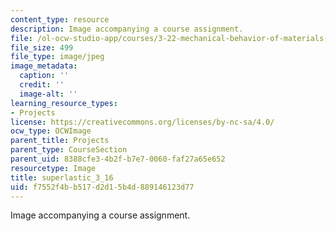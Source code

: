 ```yaml
---
content_type: resource
description: Image accompanying a course assignment.
file: /ol-ocw-studio-app/courses/3-22-mechanical-behavior-of-materials-spring-2008/f7552f4bb517d2d15b4d889146123d77_superlastic_3_16.jpg
file_size: 499
file_type: image/jpeg
image_metadata:
  caption: ''
  credit: ''
  image-alt: ''
learning_resource_types:
- Projects
license: https://creativecommons.org/licenses/by-nc-sa/4.0/
ocw_type: OCWImage
parent_title: Projects
parent_type: CourseSection
parent_uid: 8388cfe3-4b2f-b7e7-0060-faf27a65e652
resourcetype: Image
title: superlastic_3_16
uid: f7552f4b-b517-d2d1-5b4d-889146123d77
---
```

Image accompanying a course assignment.